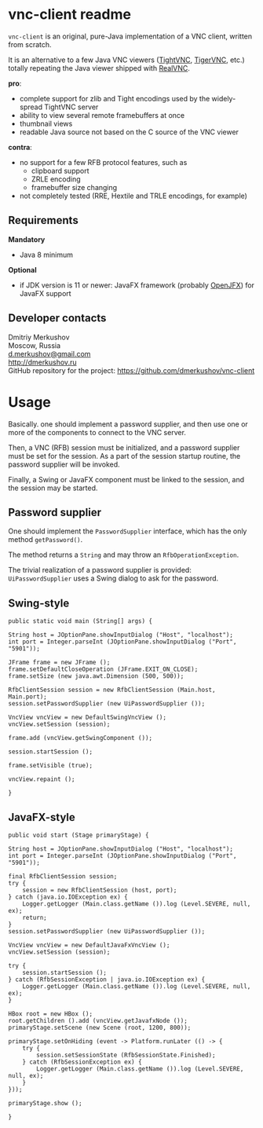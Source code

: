 vnc-client readme
=================

`vnc-client` is an original, pure-Java implementation of a VNC client, written from scratch.

It is an alternative to a few Java VNC viewers ([TightVNC](http://tightvnc.com), [TigerVNC](https://tigervnc.org), etc.) totally repeating the Java viewer shipped with [RealVNC](https://www.realvnc.com).

**pro**:
  - complete support for zlib and Tight encodings used by the widely-spread TightVNC server 
  - ability to view several remote framebuffers at once
  - thumbnail views
  - readable Java source not based on the C source of the VNC viewer
  
**contra**:
  - no support for a few RFB protocol features, such as
    - clipboard support
    - ZRLE encoding
    - framebuffer size changing
  - not completely tested (RRE, Hextile and TRLE encodings, for example)

Requirements
------------

**Mandatory**
  - Java 8 minimum
  
**Optional**
  - if JDK version is 11 or newer: JavaFX framework (probably [OpenJFX](https://openjfx.io)) for JavaFX support

Developer contacts
------------------

Dmitriy Merkushov  
Moscow, Russia  
[d.merkushov@gmail.com](mailto:d.merkushov@gmail.com)  
http://dmerkushov.ru  
GitHub repository for the project: https://github.com/dmerkushov/vnc-client  

Usage
=====

Basically. one should implement a password supplier, and then use one or more of the components to connect to the VNC server.

Then, a VNC (RFB) session must be initialized, and a password supplier must be set for the session. As a part of the session startup routine, the password supplier will be invoked.

Finally, a Swing or JavaFX component must be linked to the session, and the session may be started.

Password supplier
-----------------

One should implement the `PasswordSupplier` interface, which has the only method `getPassword()`.

The method returns a `String` and may throw an `RfbOperationException`.

The trivial realization of a password supplier is provided: `UiPasswordSupplier` uses a Swing dialog to ask for the password.

Swing-style
-----------

```
public static void main (String[] args) {

String host = JOptionPane.showInputDialog ("Host", "localhost");
int port = Integer.parseInt (JOptionPane.showInputDialog ("Port", "5901"));

JFrame frame = new JFrame ();
frame.setDefaultCloseOperation (JFrame.EXIT_ON_CLOSE);
frame.setSize (new java.awt.Dimension (500, 500));

RfbClientSession session = new RfbClientSession (Main.host, Main.port);
session.setPasswordSupplier (new UiPasswordSupplier ());

VncView vncView = new DefaultSwingVncView ();
vncView.setSession (session);

frame.add (vncView.getSwingComponent ());

session.startSession ();

frame.setVisible (true);

vncView.repaint ();

}
```

JavaFX-style
------------

```
public void start (Stage primaryStage) {

String host = JOptionPane.showInputDialog ("Host", "localhost");
int port = Integer.parseInt (JOptionPane.showInputDialog ("Port", "5901"));

final RfbClientSession session;
try {
	session = new RfbClientSession (host, port);
} catch (java.io.IOException ex) {
	Logger.getLogger (Main.class.getName ()).log (Level.SEVERE, null, ex);
	return;
}
session.setPasswordSupplier (new UiPasswordSupplier ());

VncView vncView = new DefaultJavaFxVncView ();
vncView.setSession (session);

try {
	session.startSession ();
} catch (RfbSessionException | java.io.IOException ex) {
	Logger.getLogger (Main.class.getName ()).log (Level.SEVERE, null, ex);
}

HBox root = new HBox ();
root.getChildren ().add (vncView.getJavafxNode ());
primaryStage.setScene (new Scene (root, 1200, 800));

primaryStage.setOnHiding (event -> Platform.runLater (() -> {
	try {
		session.setSessionState (RfbSessionState.Finished);
	} catch (RfbSessionException ex) {
		Logger.getLogger (Main.class.getName ()).log (Level.SEVERE, null, ex);
	}
}));

primaryStage.show ();

}
```


